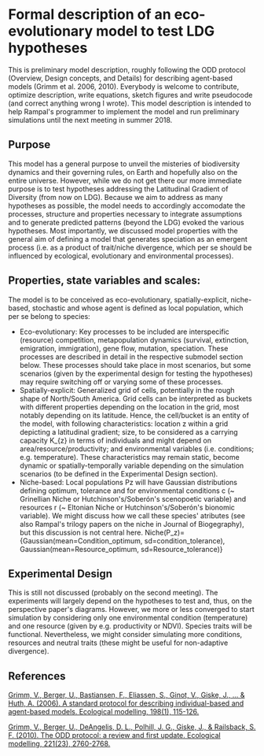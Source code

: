 # Formal description of an eco-evolutionary model to test LDG hypotheses

This is preliminary model description, roughly following the ODD protocol (Overview, Design concepts, and Details) for describing agent-based models (Grimm et al. 2006, 2010). Everybody is welcome to contribute, optimize description, write equations, sketch figures and write pseudocode (and correct anything wrong I wrote). This model description is intended to help Rampal's programmer to implement the model and run preliminary simulations until the next meeting in summer 2018. 

## Purpose
This model has a general purpose to unveil the misteries of biodiversity dynamics and their governing rules, on Earth and hopefully also on the entire universe. However, while we do not get there our more immediate purpose is to test hypotheses addressing the Latitudinal Gradient of Diversity (from now on LDG). Because we aim to address as many hypotheses as possible, the model needs to accordingly accomodate the processes, structure and properties necessary to integrate assumptions and to generate predicted patterns (beyond the LDG) evoked the various hypotheses. Most importantly, we discussed model properties with the general aim of defining a model that generates speciation as an emergent process (i.e. as a product of trait/niche divergence, which per se should be influenced by ecological, evolutionary and environmental processes).    

## Properties, state variables and scales:
The model is to be conceived as eco-evolutionary, spatially-explicit, niche-based, stochastic and whose agent is defined as local population, which per se belong to species: 
* Eco-evolutionary: Key processes to be included are interspecific (resource) competition, metapopulation dynamics (survival, extinction, emigration, immigration), gene flow, mutation, speciation. These processes are described in detail in the respective submodel section below. These processes should take place in most scenarios, but some scenarios (given by the experimental design for testing the hypotheses) may require switching off or varying some of these processes.
* Spatially-explicit: Generalized grid of cells, potentially in the rough shape of North/South America. Grid cells can be interpreted as buckets with different properties depending on the location in the grid, most notably depending on its latitude. Hence, the cell/bucket is an entity of the model, with following characteristics: location z within a grid depicting a latitudinal gradient; size, to be considered as a carrying capacity K_{z} in terms of individuals and might depend on area/resource/productivity; and environmental variables (i.e. conditions; e.g. temperature). These characteristics may remain static, become dynamic or spatially-temporally variable depending on the simulation scenarios (to be defined in the Experimental Design section).
* Niche-based: Local populations Pz will have Gaussian distributions defining optimum, tolerance and for environmental conditions c (~ Grinellian Niche or Hutchinson's/Soberón's scenopoetic variable) and resources r (~ Eltonian Niche or Hutchinson's/Soberón's bionomic variable). We might discuss how we call these species' atributes (see also Rampal's trilogy papers on the niche in Journal of Biogegraphy), but this discussion is not central here. 
Niche(P_z)= {Gaussian(mean=Condition_optimum, sd=condition_tolerance), Gaussian(mean=Resource_optimum, sd=Resource_tolerance)}


## Experimental Design
This is still not discussed (probably on the second meeting). The experiments will largely depend on the hypotheses to test and, thus, on the perspective paper's diagrams. However, we more or less converged to start simulation by considering only one environmental condition (temperature) and one resource (given by e.g. productivity or NDVI). Species traits will be functional. Nevertheless, we might consider simulating more conditions, resources and neutral traits (these might be useful for non-adaptive divergence).

## References

[Grimm, V., Berger, U., Bastiansen, F., Eliassen, S., Ginot, V., Giske, J., ... & Huth, A. (2006). A standard protocol for describing individual-based and agent-based models. Ecological modelling, 198(1), 115-126.](http://www.sciencedirect.com/science/article/pii/S0304380006002043)

[Grimm, V., Berger, U., DeAngelis, D. L., Polhill, J. G., Giske, J., & Railsback, S. F. (2010). The ODD protocol: a review and first update. Ecological modelling, 221(23), 2760-2768.](http://www.sciencedirect.com/science/article/pii/S030438001000414X)
